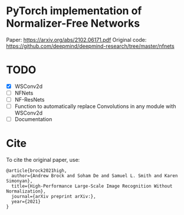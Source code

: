 # PyTorch implementation of Normalizer-Free Networks

Paper: https://arxiv.org/abs/2102.06171.pdf
Original code: https://github.com/deepmind/deepmind-research/tree/master/nfnets

# TODO
- [x] WSConv2d
- [ ] NFNets 
- [ ] NF-ResNets
- [ ] Function to automatically replace Convolutions in any module with WSConv2d
- [ ] Documentation

# Cite

To cite the original paper, use:
```
@article{brock2021high,
  author={Andrew Brock and Soham De and Samuel L. Smith and Karen Simonyan},
  title={High-Performance Large-Scale Image Recognition Without Normalization},
  journal={arXiv preprint arXiv:},
  year={2021}
}
```
